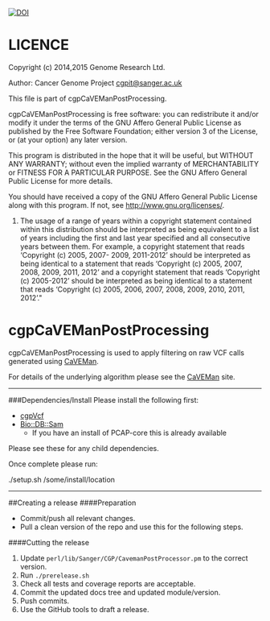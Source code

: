 [![DOI](https://zenodo.org/badge/doi/10.5281/zenodo.18404.svg)](http://dx.doi.org/10.5281/zenodo.18404)

LICENCE
=======
Copyright (c) 2014,2015 Genome Research Ltd.

Author: Cancer Genome Project <cgpit@sanger.ac.uk>

This file is part of cgpCaVEManPostProcessing.

cgpCaVEManPostProcessing is free software: you can redistribute it and/or modify it under
the terms of the GNU Affero General Public License as published by the Free
Software Foundation; either version 3 of the License, or (at your option) any
later version.

This program is distributed in the hope that it will be useful, but WITHOUT
ANY WARRANTY; without even the implied warranty of MERCHANTABILITY or FITNESS
FOR A PARTICULAR PURPOSE. See the GNU Affero General Public License for more
details.

You should have received a copy of the GNU Affero General Public License
along with this program. If not, see <http://www.gnu.org/licenses/>.

1. The usage of a range of years within a copyright statement contained within
this distribution should be interpreted as being equivalent to a list of years
including the first and last year specified and all consecutive years between
them. For example, a copyright statement that reads ‘Copyright (c) 2005, 2007-
2009, 2011-2012’ should be interpreted as being identical to a statement that
reads ‘Copyright (c) 2005, 2007, 2008, 2009, 2011, 2012’ and a copyright
statement that reads ‘Copyright (c) 2005-2012’ should be interpreted as being
identical to a statement that reads ‘Copyright (c) 2005, 2006, 2007, 2008,
2009, 2010, 2011, 2012’."

cgpCaVEManPostProcessing
=================

cgpCaVEManPostProcessing is used to apply filtering on raw VCF calls generated using [CaVEMan](http://cancerit.github.io/CaVEMan/).

For details of the underlying algorithm please see the [CaVEMan](http://cancerit.github.io/CaVEMan/) site.

---

###Dependencies/Install
Please install the following first:

* [cgpVcf](https://github.com/cancerit/cgpVcf/releases)
* [Bio::DB::Sam](http://search.cpan.org/~lds/Bio-SamTools/lib/Bio/DB/Sam.pm)
    * If you have an install of PCAP-core this is already available

Please see these for any child dependencies.

Once complete please run:

./setup.sh /some/install/location

---

##Creating a release
####Preparation
* Commit/push all relevant changes.
* Pull a clean version of the repo and use this for the following steps.

####Cutting the release
1. Update `perl/lib/Sanger/CGP/CavemanPostProcessor.pm` to the correct version.
2. Run `./prerelease.sh`
3. Check all tests and coverage reports are acceptable.
4. Commit the updated docs tree and updated module/version.
5. Push commits.
6. Use the GitHub tools to draft a release.
